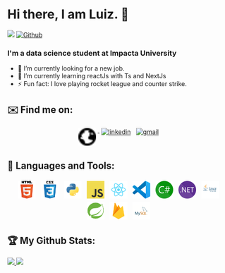 # Hi there, I am Luiz. 👋

![](https://visitor-badge.laobi.icu/badge?page_id=luizfelipebraga.luizfelipebraga)
[![Github](https://img.shields.io/github/followers/luizfelipebraga?label=Follow&style=social)](https://github.com/luizfelipebraga)

### I'm a data science student at Impacta University

- 🔭 I’m currently looking for a new job.
- 🌱 I’m currently learning reactJs with Ts and NextJs
- ⚡ Fun fact: I love playing rocket league and counter strike.

## ✉️ Find me on:

<p align="center">
 <a href="https://luizfelipebraga.github.io/" target="_blank" rel="noopener noreferrer"> <img src="https://raw.githubusercontent.com/iconic/open-iconic/master/svg/globe.svg"      alt="github" height="40" style="vertical-align:top; margin:4px"> </a>
 <a href="https://linkedin.com/in/luizfelipe-braga" target="_blank" rel="noopener noreferrer"> <img src="https://cdn.jsdelivr.net/npm/simple-icons@v3/icons/linkedin.svg"           alt="linkedin" height="40" style="vertical-align:top; margin:4px"></a>
 <a href="mailto:luizfelipebragaa@gmail.com"> <img src="https://cdn.jsdelivr.net/npm/simple-icons@v3/icons/gmail.svg" alt="gmail" height="40" style="vertical-align:top;                margin:4px"></a>
</p>

## 🧰 Languages and Tools:
<p align="center">
<img src="https://raw.githubusercontent.com/github/explore/80688e429a7d4ef2fca1e82350fe8e3517d3494d/topics/html/html.png" alt="css" height="40" style="vertical-align:top; margin:4px" alt="css" height="40" style="vertical-align:top; margin:4px">
 <img src="https://raw.githubusercontent.com/github/explore/80688e429a7d4ef2fca1e82350fe8e3517d3494d/topics/css/css.png" alt="css" height="40" style="vertical-align:top; margin:4px" alt="css" height="40" style="vertical-align:top; margin:4px">
<img src="https://raw.githubusercontent.com/github/explore/80688e429a7d4ef2fca1e82350fe8e3517d3494d/topics/python/python.png" alt="Python" height="40" style="vertical-align:top; margin:4px">
<img src="https://raw.githubusercontent.com/github/explore/80688e429a7d4ef2fca1e82350fe8e3517d3494d/topics/javascript/javascript.png" alt="Javascript" height="40" style="vertical-align:top; margin:4px">
<img src="https://raw.githubusercontent.com/github/explore/80688e429a7d4ef2fca1e82350fe8e3517d3494d/topics/react/react.png" alt="ReactJs" height="40" style="vertical-align:top; margin:4px" alt="Reactjs" height="40" style="vertical-align:top; margin:4px">
<img src="https://raw.githubusercontent.com/github/explore/80688e429a7d4ef2fca1e82350fe8e3517d3494d/topics/visual-studio-code/visual-studio-code.png" alt="VS Code" height="40" style="vertical-align:top; margin:4px">
<img src="https://raw.githubusercontent.com/github/explore/80688e429a7d4ef2fca1e82350fe8e3517d3494d/topics/csharp/csharp.png" alt="csharp" height="40" style="vertical-align:top; margin:4px">
 <img src="https://raw.githubusercontent.com/github/explore/80688e429a7d4ef2fca1e82350fe8e3517d3494d/topics/dotnet/dotnet.png" alt="dotnet" height="40" style="vertical-align:top; margin:4px">
<img src="https://raw.githubusercontent.com/github/explore/80688e429a7d4ef2fca1e82350fe8e3517d3494d/topics/java/java.png" alt="java" height="40" style="vertical-align:top; margin:4px">
<img src="https://raw.githubusercontent.com/github/explore/80688e429a7d4ef2fca1e82350fe8e3517d3494d/topics/spring-boot/spring-boot.png" alt="springboot" height="40" style="vertical-align:top; margin:4px">
<img src="https://raw.githubusercontent.com/github/explore/80688e429a7d4ef2fca1e82350fe8e3517d3494d/topics/firebase/firebase.png" alt="firebase" height="40" style="vertical-align:top; margin:4px">
<img src="https://raw.githubusercontent.com/github/explore/80688e429a7d4ef2fca1e82350fe8e3517d3494d/topics/mysql/mysql.png" alt="mysql" height="40" style="vertical-align:top; margin:4px">
</p>

## :trophy: My Github Stats:
<div>
  <a href="https://github.com/luizfelipebraga">
  <img height="180em" src="https://github-readme-stats.vercel.app/api?username=luizfelipebraga&show_icons=true&theme=tokyonight&include_all_commits=true&count_private=true"/>
  <img height="180em" src="https://github-readme-stats.vercel.app/api/top-langs/?username=luizfelipebraga&layout=compact&langs_count=7&theme=tokyonight"/>
</div>

